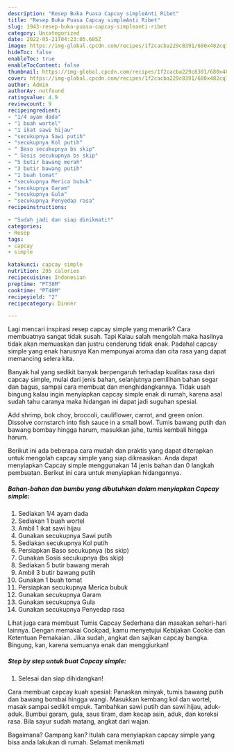 ```yaml
---
description: "Resep Buka Puasa Capcay simpleAnti Ribet"
title: "Resep Buka Puasa Capcay simpleAnti Ribet"
slug: 1943-resep-buka-puasa-capcay-simpleanti-ribet
category: Uncategorized
date: 2022-05-21T04:23:05.605Z
image: https://img-global.cpcdn.com/recipes/1f2cacba229c8391/680x482cq70/capcay-simple-foto-resep-utama.jpg
hideToc: false
enableToc: true
enableTocContent: false
thumbnail: https://img-global.cpcdn.com/recipes/1f2cacba229c8391/680x482cq70/capcay-simple-foto-resep-utama.jpg
cover: https://img-global.cpcdn.com/recipes/1f2cacba229c8391/680x482cq70/capcay-simple-foto-resep-utama.jpg
author: Admin
authorAv: notfound
ratingvalue: 4.9
reviewcount: 9
recipeingredient:
- "1/4 ayam dada"
- "1 buah wortel"
- "1 ikat sawi hijau"
- "secukupnya Sawi putih"
- "secukupnya Kol putih"
- " Baso secukupnya bs skip"
- " Sosis secukupnya bs skip"
- "5 butir bawang merah"
- "3 butir bawang putih"
- "1 buah tomat"
- "secukupnya Merica bubuk"
- "secukupnya Garam"
- "secukupnya Gula"
- "secukupnya Penyedap rasa"
recipeinstructions:

- "Sudah jadi dan siap dinikmati!"
categories:
- Resep
tags:
- capcay
- simple

katakunci: capcay simple 
nutrition: 295 calories
recipecuisine: Indonesian
preptime: "PT38M"
cooktime: "PT40M"
recipeyield: "2"
recipecategory: Dinner

---
```



Lagi mencari inspirasi resep capcay simple yang menarik? Cara membuatnya sangat tidak susah. Tapi Kalau salah mengolah maka hasilnya tidak akan memuaskan dan justru cenderung tidak enak. Padahal capcay simple yang enak harusnya Kan mempunyai aroma dan cita rasa yang dapat memancing selera kita.


Banyak hal yang sedikit banyak berpengaruh terhadap kualitas rasa dari capcay simple, mulai dari jenis bahan, selanjutnya pemilihan bahan segar dan bagus, sampai cara membuat dan menghidangkannya. Tidak usah bingung kalau ingin menyiapkan capcay simple enak di rumah, karena asal sudah tahu caranya maka hidangan ini dapat jadi suguhan spesial.

Add shrimp, bok choy, broccoli, cauliflower, carrot, and green onion. Dissolve cornstarch into fish sauce in a small bowl. Tumis bawang putih dan bawang bombay hingga harum, masukkan jahe, tumis kembali hingga harum.


Berikut ini ada beberapa cara mudah dan praktis yang dapat diterapkan untuk mengolah capcay simple yang siap dikreasikan. Anda dapat menyiapkan Capcay simple menggunakan 14 jenis bahan dan 0 langkah pembuatan. Berikut ini cara untuk menyiapkan hidangannya.

<!--inarticleads1-->

##### Bahan-bahan dan bumbu yang dibutuhkan dalam menyiapkan Capcay simple:

1. Sediakan 1/4 ayam dada
1. Sediakan 1 buah wortel
1. Ambil 1 ikat sawi hijau
1. Gunakan secukupnya Sawi putih
1. Sediakan secukupnya Kol putih
1. Persiapkan  Baso secukupnya (bs skip)
1. Gunakan  Sosis secukupnya (bs skip)
1. Sediakan 5 butir bawang merah
1. Ambil 3 butir bawang putih
1. Gunakan 1 buah tomat
1. Persiapkan secukupnya Merica bubuk
1. Gunakan secukupnya Garam
1. Gunakan secukupnya Gula
1. Gunakan secukupnya Penyedap rasa


Lihat juga cara membuat Tumis Capcay Sederhana dan masakan sehari-hari lainnya. Dengan memakai Cookpad, kamu menyetujui Kebijakan Cookie dan Ketentuan Pemakaian. Jika sudah, angkat dan sajikan capcay bangka. Bingung, kan, karena semuanya enak dan menggiurkan! 

<!--inarticleads2-->

##### Step by step untuk buat Capcay simple:


1. Selesai dan siap dihidangkan!

Cara membuat capcay kuah spesial: Panaskan minyak, tumis bawang putih dan bawang bombai hingga wangi. Masukkan kembang kol dan wortel, masak sampai sedikit empuk. Tambahkan sawi putih dan sawi hijau, aduk-aduk. Bumbui garam, gula, saus tiram, dam kecap asin, aduk, dan koreksi rasa. Bila sayur sudah matang, angkat dari wajan. 

Bagaimana? Gampang kan? Itulah cara menyiapkan capcay simple yang bisa anda lakukan di rumah. Selamat menikmati
